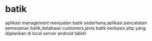 # batik
aplikasi management menjualan batik sederhana,aplikasi pencatatan pemesanan batik,database customers,jenis batik berbasis php yang dijalankan di local server android tablet
